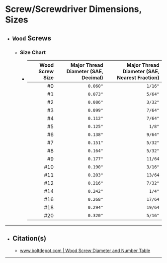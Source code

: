 <!-- https://github.com/mcavallo-git/Coding/blob/main/hardware/screws-screwdrivers/wood-screw_dimensions-sizes.md -->

# Screw/Screwdriver Dimensions, Sizes

- ## `Wood` Screws
  - ### Size Chart
    - | Wood Screw Size | Major Thread Diameter (SAE, Decimal) | Major Thread Diameter (SAE, Nearest Fraction) |
      | ---------: | -----------------------------------: | --------------------------------------------: |
      | #0         |                             `0.060"` |                                       `1/16"` |
      | #1         |                             `0.073"` |                                       `5/64"` |
      | #2         |                             `0.086"` |                                       `3/32"` |
      | #3         |                             `0.099"` |                                       `7/64"` |
      | #4         |                             `0.112"` |                                       `7/64"` |
      | #5         |                             `0.125"` |                                       `1/8"`  |
      | #6         |                             `0.138"` |                                       `9/64"` |
      | #7         |                             `0.151"` |                                       `5/32"` |
      | #8         |                             `0.164"` |                                       `5/32"` |
      | #9         |                             `0.177"` |                                       `11/64` |
      | #10        |                             `0.190"` |                                       `3/16"` |
      | #11        |                             `0.203"` |                                       `13/64` |
      | #12        |                             `0.216"` |                                       `7/32"` |
      | #14        |                             `0.242"` |                                       `1/4"`  |
      | #16        |                             `0.268"` |                                       `17/64` |
      | #18        |                             `0.294"` |                                       `19/64` |
      | #20        |                             `0.320"` |                                       `5/16"` |


***

- ## Citation(s)
  - [www.boltdepot.com | Wood Screw Diameter and Number Table](https://www.boltdepot.com/fastener-information/wood-screws/Wood-Screw-Diameter.aspx)

***
